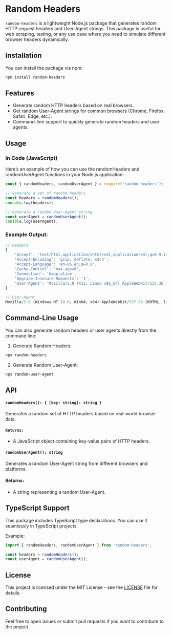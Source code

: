 # Random Headers

`random-headers` is a lightweight Node.js package that generates random HTTP request headers and User-Agent strings. This package is useful for web scraping, testing, or any use case where you need to simulate different browser headers dynamically.

## Installation

You can install the package via npm:

```bash
npm install random-headers
```

## Features

- Generate random HTTP headers based on real browsers.
- Get random User-Agent strings for common browsers (Chrome, Firefox, Safari, Edge, etc.).
- Command-line support to quickly generate random headers and user agents.

## Usage

### In Code (JavaScript)

Here’s an example of how you can use the randomHeaders and randomUserAgent functions in your Node.js application:

```js
const { randomHeaders, randomUserAgent } = require('random-headers');

// Generate a set of random headers
const headers = randomHeaders();
console.log(headers);

// Generate a random User-Agent string
const userAgent = randomUserAgent();
console.log(userAgent);
```

### Example Output:
```js
// Headers
{
    'Accept': 'text/html,application/xhtml+xml,application/xml;q=0.9,image/webp,*/*;q=0.8',
    'Accept-Encoding': 'gzip, deflate, sdch',
    'Accept-Language': 'en-US,en;q=0.8',
    'Cache-Control': 'max-age=0',
    'Connection': 'keep-alive',
    'Upgrade-Insecure-Requests': '1',
    'User-Agent': 'Mozilla/5.0 (X11; Linux x86_64) AppleWebKit/537.36 (KHTML, like Gecko) Ubuntu Chromium/58.0.3029.110 Chrome/58.0.3029.110 Safari/537.36'
}

// User-Agent
Mozilla/5.0 (Windows NT 10.0; Win64; x64) AppleWebKit/537.36 (KHTML, like Gecko) Chrome/129.0.0.0 Safari/537.36
```

## Command-Line Usage

You can also generate random headers or user agents directly from the command line:

1. Generate Random Headers:

```bash
npx random-headers
```

2. Generate Random User-Agent:

```bash
npx random-user-agent
```

## API

#### `randomHeaders(): { [key: string]: string }`

Generates a random set of HTTP headers based on real-world browser data.

#### `Returns:`

- A JavaScript object containing key-value pairs of HTTP headers.

#### `randomUserAgent(): string`

Generates a random User-Agent string from different browsers and platforms.

#### Returns:

- A string representing a random User-Agent.

## TypeScript Support

This package includes TypeScript type declarations. You can use it seamlessly in TypeScript projects.

Example:

```js
import { randomHeaders, randomUserAgent } from 'random-headers';

const headers = randomHeaders();
const userAgent = randomUserAgent();
```

## License

This project is licensed under the MIT License - see the [LICENSE](https://github.com/iNadeemDev/random-headers/blob/main/LICENSE) file for details.

## Contributing

Feel free to open issues or submit pull requests if you want to contribute to the project.